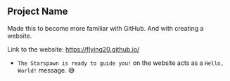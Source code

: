 ## Project Name

Made this to become more familiar with GitHub. And with creating a website.

Link to the website: https://flying20.github.io/

* `The Starspawn is ready to guide you!` on the website acts as a `Hello, World!` message. :sweat_smile:
